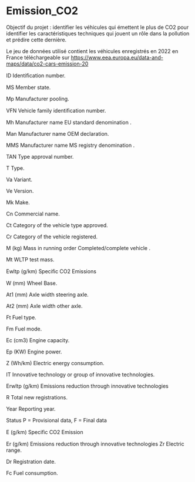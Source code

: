 # Emission_CO2
Objectif du projet : identifier les véhicules qui émettent le plus de CO2 pour identifier les caractéristiques techniques qui jouent un rôle dans la pollution et prédire cette dernière.

Le jeu de données utilisé contient les véhicules enregistrés en 2022 en France téléchargeable sur https://www.eea.europa.eu/data-and-maps/data/co2-cars-emission-20

ID  Identiﬁcation number. 

 MS  Member state. 

 Mp  Manufacturer pooling. 

 VFN  Vehicle family identiﬁcation number. 

 Mh  Manufacturer name EU standard denomination . 

 Man  Manufacturer name OEM declaration. 

 MMS  Manufacturer name MS registry denomination . 

 TAN  Type approval number. 

 T  Type. 

 Va  Variant. 

 Ve  Version. 

 Mk  Make. 

 Cn  Commercial name. 

 Ct  Category of the vehicle type approved. 

 Cr  Category of the vehicle registered. 

 M (kg)  Mass in running order Completed/complete vehicle . 

 Mt  WLTP test mass. 

 Ewltp (g/km)  Speciﬁc CO2 Emissions
  
 W (mm)  Wheel Base. 
 
 At1 (mm)  Axle width steering axle. 

 At2 (mm)  Axle width other axle. 
 
 Ft  Fuel type. 
 
 Fm  Fuel mode. 
 
 Ec (cm3)  Engine capacity. 

 Ep (KW)  Engine power. 
 
 Z (Wh/km)  Electric energy consumption. 

 IT  Innovative technology or group of innovative technologies. 

 Erwltp (g/km)  Emissions reduction through innovative technologies

 R  Total new registrations. 

 Year  Reporting year. 

 Status  P = Provisional data, F = Final data

 E (g/km)  Speciﬁc CO2 Emission

 Er (g/km)  Emissions reduction through innovative technologies
 Zr  Electric range. 
 
 Dr  Registration date. 
 
 Fc  Fuel consumption.
